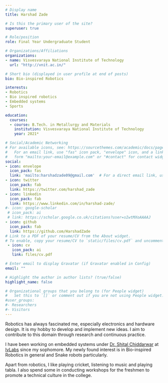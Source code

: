 ```yaml
---
# Display name
title: Harshad Zade

# Is this the primary user of the site?
superuser: true

# Role/position
role: Final Year Undergraduate Student

# Organizations/Affiliations
organizations:
- name: Visvesvaraya National Institute of Technology
  url: "http://vnit.ac.in/"

# Short bio (displayed in user profile at end of posts)
bio: Bio-inspired Robotics

interests:
- Robotics
- Bio inspired robotics
- Embedded systems
- Sports

education:
  courses:
  - course: B.Tech. in Metallurgy and Materials 
    institution: Visvesvaraya National Institute of Technology
    year: 2021*

# Social/Academic Networking
# For available icons, see: https://sourcethemes.com/academic/docs/page-builder/#icons
#   For an email link, use "fas" icon pack, "envelope" icon, and a link in the
#   form "mailto:your-email@example.com" or "#contact" for contact widget.
social:
- icon: envelope
  icon_pack: fas
  link: 'mailto:harshadzade09@gmail.com'  # For a direct email link, use "mailto:test@example.org".
- icon: twitter
  icon_pack: fab
  link: https://twitter.com/harshad_zade
- icon: linkedin
  icon_pack: fab
  link: https://www.linkedin.com/in/harshad-zade/
#- icon: google-scholar
 # icon_pack: ai
 # link: https://scholar.google.co.uk/citations?user=sIwtMXoAAAAJ
- icon: github
  icon_pack: fab
  link: https://github.com/HarshadZade
# Link to a PDF of your resume/CV from the About widget.
# To enable, copy your resume/CV to `static/files/cv.pdf` and uncomment the lines below.
 - icon: cv
   icon_pack: ai
   link: files/cv.pdf

# Enter email to display Gravatar (if Gravatar enabled in Config)
email: ""

# Highlight the author in author lists? (true/false)
highlight_name: false

# Organizational groups that you belong to (for People widget)
#   Set this to `[]` or comment out if you are not using People widget.
#user_groups:
#- Researchers
#- Visitors
---
```


Robotics has always fascinated me, especially electronics and hardware design. It is my hobby to develop and implement new ideas. I aim to contribute to this domain through research and continuous practice.

I have been working on embedded systems under [Dr. Shital Chiddarwar](http://mec.vnit.ac.in/people/sschiddarwar/) at [IvLabs](http://www.ivlabs.in/) since my sophomore. My newly found interest is in Bio-inspired Robotics in general and Snake robots particularly.

Apart from robotics, I like playing cricket, listening to music and playing tabla. I also spend some in conducting workshops for the freshmen to promote a technical culture in the college.
